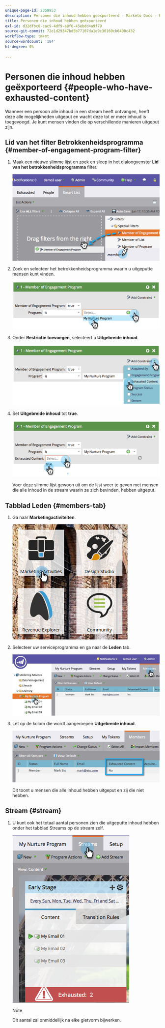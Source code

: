 ```yaml
---
unique-page-id: 2359953
description: Personen die inhoud hebben geëxporteerd - Marketo Docs - Productdocumentatie
title: Personen die inhoud hebben geëxporteerd
exl-id: d32dfbc0-cac9-4df9-a8f6-45ebdd4a9f79
source-git-commit: 72e1d29347bd5b77107da1e9c30169cb6490c432
workflow-type: tm+mt
source-wordcount: '184'
ht-degree: 0%

---
```


# Personen die inhoud hebben geëxporteerd {#people-who-have-exhausted-content}

Wanneer een persoon alle inhoud in een stream heeft ontvangen, heeft deze alle mogelijkheden uitgeput en wacht deze tot er meer inhoud is toegevoegd. Je kunt mensen vinden die op verschillende manieren uitgeput zijn.

## Lid van het filter Betrokkenheidsprogramma {#member-of-engagement-program-filter}

1. Maak een nieuwe slimme lijst en zoek en sleep in het dialoogvenster **Lid van het betrokkenheidsprogramma** filter.

   ![](assets/image2014-9-15-18-20-0.png)

1. Zoek en selecteer het betrokkenheidsprogramma waarin u uitgeputte mensen kunt vinden.

   ![](assets/image2014-9-15-18-3a20-3a11.png)

1. Onder **Restrictie toevoegen**, selecteert u **Uitgebreide inhoud**.

   ![](assets/image2014-9-15-18-3a20-3a17.png)

1. Set **Uitgebreide inhoud** tot **true**.

   ![](assets/image2014-9-15-18-3a20-3a21.png)

   Voer deze slimme lijst gewoon uit om de lijst weer te geven met mensen die alle inhoud in de stream waarin ze zich bevinden, hebben uitgeput.

## Tabblad Leden {#members-tab}

1. Ga naar **Marketingactiviteiten**.

   ![](assets/ma.png)

1. Selecteer uw serviceprogramma en ga naar de **Leden** tab.

   ![](assets/memberstab.jpg)

1. Let op de kolom die wordt aangeroepen **Uitgebreide inhoud**.

   ![](assets/image2014-9-15-18-3a21-3a7.png)

   Dit toont u mensen die alle inhoud hebben uitgeput en zij die niet hebben.

## Stream {#stream}

1. U kunt ook het totaal aantal personen zien die uitgeputte inhoud hebben onder het tabblad Streams op de stream zelf.

   ![](assets/image2014-9-15-18-3a21-3a38.png)

   >[!NOTE]
   >
   >Dit aantal zal onmiddellijk na elke gietvorm bijwerken.
